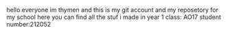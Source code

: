 hello everyone im thymen and this is my git account and my reposetory for my school
here you can find all the stuf i made in year 1
class: AO17
student number:212052
